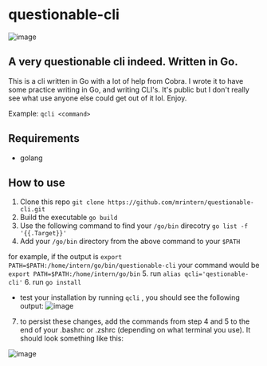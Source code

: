 # questionable-cli
![image](https://user-images.githubusercontent.com/24460340/182623974-eb0641b1-c686-4261-9cca-1a57c4077f1d.png)
## A very questionable cli indeed. Written in Go.

This is a cli written in Go with a lot of help from Cobra. I wrote it to have some practice writing in Go, and writing CLI's. 
It's public but I don't really see what use anyone else could get out of it lol. Enjoy.

Example: `qcli <command>`

## Requirements
- golang 

## How to use

1.  Clone this repo `git clone https://github.com/mrintern/questionable-cli.git`
2.  Build the executable `go build`
3.  Use the following command to find your `/go/bin` direcotry
 `go list -f '{{.Target}}'`
4.  Add your `/go/bin` directory from the above command to your `$PATH`

for example, if the output is `export PATH=$PATH:/home/intern/go/bin/questionable-cli` your command would be `export PATH=$PATH:/home/intern/go/bin`
5.  run `alias qcli='qestionable-cli'`
6.  run `go install`
- test your installation by running `qcli` ,  you should see the following output:
![image](https://user-images.githubusercontent.com/24460340/183295404-2a162fd0-b7c1-4399-ada5-84a2b65911a7.png)

7. to persist these changes, add the commands from step 4 and 5 to the end of your .bashrc or .zshrc (depending on what terminal you use). It should look something like this:

![image](https://user-images.githubusercontent.com/24460340/183295674-881d8113-d79f-4dd7-af9e-b046ef4796b0.png)

